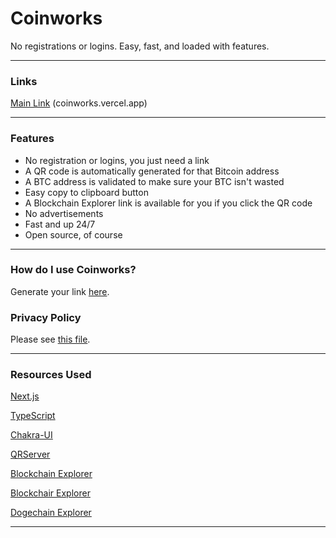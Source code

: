 # Coinworks

No registrations or logins. Easy, fast, and loaded with features.

---
### Links

[Main Link](https://coinworks.vercel.app/) (coinworks.vercel.app)

---

### Features

-   No registration or logins, you just need a link
-   A QR code is automatically generated for that Bitcoin address
-   A BTC address is validated to make sure your BTC isn't wasted
-   Easy copy to clipboard button
-   A Blockchain Explorer link is available for you if you click the QR code
-   No advertisements
-   Fast and up 24/7
-   Open source, of course

---

### How do I use Coinworks?

Generate your link [here](https://coinworks.club/docs#help).

### Privacy Policy

Please see [this file](privacy-policy.md).

---

### Resources Used

[Next.js](https://nextjs.org/)

[TypeScript](https://www.typescriptlang.org/)

[Chakra-UI](https://chakra-ui.com/)

[QRServer](https://qrserver.com)

[Blockchain Explorer](https://www.blockchain.com/explorer)

[Blockchair Explorer](https://blockchair.com/)

[Dogechain Explorer](https://dogechain.info/)

---
